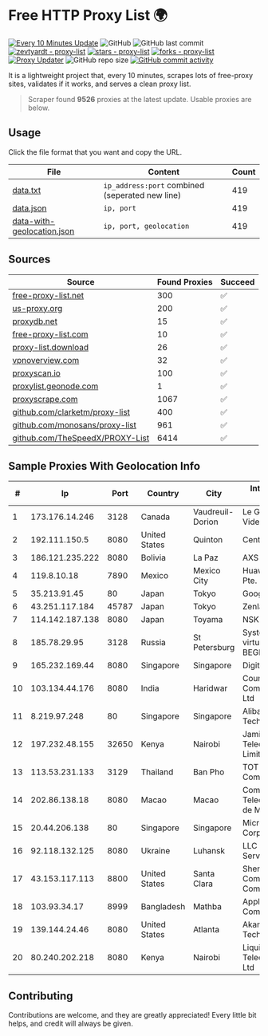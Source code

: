 
# Free HTTP Proxy List 🌍

[![Every 10 Minutes Update](https://github.com/mertguvencli/http-proxy-list/actions/workflows/main.yml/badge.svg?branch=main)](https://github.com/mertguvencli/http-proxy-list/actions/workflows/main.yml)
![GitHub](https://img.shields.io/github/license/mertguvencli/http-proxy-list)
![GitHub last commit](https://img.shields.io/github/last-commit/mertguvencli/http-proxy-list)
[![zevtyardt - proxy-list](https://img.shields.io/static/v1?label=zevtyardt&message=proxy-list&color=blue&logo=github)](https://github.com/zevtyardt/proxy-list "Go to GitHub repo")
[![stars - proxy-list](https://img.shields.io/github/stars/zevtyardt/proxy-list?style=social)](https://github.com/zevtyardt/proxy-list)
[![forks - proxy-list](https://img.shields.io/github/forks/zevtyardt/proxy-list?style=social)](https://github.com/zevtyardt/proxy-list)
[![Proxy Updater](https://github.com/zevtyardt/proxy-list/workflows/Proxy%20Updater/badge.svg)](https://github.com/zevtyardt/proxy-list/actions?query=workflow:"Proxy+Updater")
![GitHub repo size](https://img.shields.io/github/repo-size/zevtyardt/proxy-list)
[![GitHub commit activity](https://img.shields.io/github/commit-activity/m/zevtyardt/proxy-list?logo=commits)](https://github.com/zevtyardt/proxy-list/commits/main)

It is a lightweight project that, every 10 minutes, scrapes lots of free-proxy sites, validates if it works, and serves a clean proxy list.

> Scraper found **9526** proxies at the latest update. Usable proxies are below.

## Usage

Click the file format that you want and copy the URL.

|File|Content|Count|
|----|-------|-----|
|[data.txt](https://raw.githubusercontent.com/mertguvencli/http-proxy-list/main/proxy-list/data.txt)|`ip_address:port` combined (seperated new line)|419|
|[data.json](https://raw.githubusercontent.com/mertguvencli/http-proxy-list/main/proxy-list/data.json)|`ip, port`|419|
|[data-with-geolocation.json](https://raw.githubusercontent.com/mertguvencli/http-proxy-list/main/proxy-list/data-with-geolocation.json)|`ip, port, geolocation`|419|

## Sources

|Source|Found Proxies|Succeed|
|------|-------------|-------|
|[free-proxy-list.net](https://free-proxy-list.net)|300|✅|
|[us-proxy.org](https://www.us-proxy.org)|200|✅|
|[proxydb.net](http://proxydb.net)|15|✅|
|[free-proxy-list.com](https://free-proxy-list.com/?page=&port=&type%5B%5D=http&type%5B%5D=https&up_time=0&search=Search)|10|✅|
|[proxy-list.download](https://www.proxy-list.download/HTTP)|26|✅|
|[vpnoverview.com](https://vpnoverview.com/privacy/anonymous-browsing/free-proxy-servers)|32|✅|
|[proxyscan.io](https://www.proxyscan.io)|100|✅|
|[proxylist.geonode.com](https://proxylist.geonode.com/api/proxy-list?limit=300&page=1&sort_by=lastChecked&sort_type=desc&protocols=http,https)|1|✅|
|[proxyscrape.com](https://api.proxyscrape.com/v2/?request=displayproxies&protocol=http&timeout=10000&country=all&ssl=all&anonymity=all)|1067|✅|
|[github.com/clarketm/proxy-list](https://raw.githubusercontent.com/clarketm/proxy-list/master/proxy-list-raw.txt)|400|✅|
|[github.com/monosans/proxy-list](https://raw.githubusercontent.com/monosans/proxy-list/main/proxies/http.txt)|961|✅|
|[github.com/TheSpeedX/PROXY-List](https://raw.githubusercontent.com/TheSpeedX/PROXY-List/master/http.txt)|6414|✅|


## Sample Proxies With Geolocation Info

|#|Ip|Port|Country|City|Internet Service Provider|
|-|--|----|-------|----|-------------------------|
|1|173.176.14.246|3128|Canada|Vaudreuil-Dorion|Le Groupe Videotron Ltee|
|2|192.111.150.5|8080|United States|Quinton|Centrilogic|
|3|186.121.235.222|8080|Bolivia|La Paz|AXS Bolivia S. A.|
|4|119.8.10.18|7890|Mexico|Mexico City|Huawei International Pte. LTD|
|5|35.213.91.45|80|Japan|Tokyo|Google LLC|
|6|43.251.117.184|45787|Japan|Tokyo|Zenlayer Inc|
|7|114.142.187.138|8080|Japan|Toyama|NSK Co., Ltd.|
|8|185.78.29.95|3128|Russia|St Petersburg|System servers virtual hosting BEGET.RU|
|9|165.232.169.44|8080|Singapore|Singapore|DigitalOcean, LLC|
|10|103.134.44.176|8080|India|Haridwar|Countrylink Communiction Pvt Ltd|
|11|8.219.97.248|80|Singapore|Singapore|Alibaba (US) Technology Co., Ltd.|
|12|197.232.48.155|32650|Kenya|Nairobi|Jamii Telecommunications Limited|
|13|113.53.231.133|3129|Thailand|Ban Pho|TOT Public Company Limited|
|14|202.86.138.18|8080|Macao|Macao|Companhia de Telecomunicacoes de Macau|
|15|20.44.206.138|80|Singapore|Singapore|Microsoft Corporation|
|16|92.118.132.125|8080|Ukraine|Luhansk|LLC "Internet Service"|
|17|43.153.117.113|8800|United States|Santa Clara|Shenzhen Tencent Computer Systems Company Limited|
|18|103.93.34.17|8999|Bangladesh|Mathba|Apple Communication Ltd.|
|19|139.144.24.46|8080|United States|Atlanta|Akamai Technologies, Inc.|
|20|80.240.202.218|8080|Kenya|Nairobi|Liquid Telecommunications Ltd|



## Contributing

Contributions are welcome, and they are greatly appreciated! Every
little bit helps, and credit will always be given.

